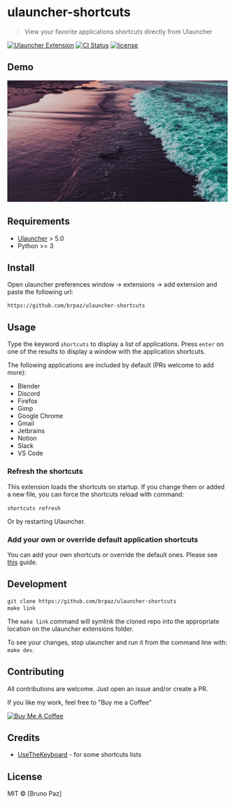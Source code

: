 # ulauncher-shortcuts

> View your favorite applications shortcuts directly from Ulauncher

[![Ulauncher Extension](https://img.shields.io/badge/Ulauncher-Extension-yellowgreen.svg?style=for-the-badge)](https://ext.ulauncher.io/)
[![CI Status](https://img.shields.io/github/workflow/status/brpaz/ulauncher-shortcuts/CI?color=orange&label=actions&logo=github&logoColor=orange&style=for-the-badge)](https://github.com/brpaz/ulauncher-shortcuts)
[![license](https://img.shields.io/github/license/brpaz/ulauncher-shortcuts.svg?style=for-the-badge)](https://github.com/brpaz/:ulauncher-shortcuts/blob/master/LICENSE)


## Demo

![demo](demo.gif)

## Requirements

* [Ulauncher](https://github.com/Ulauncher/Ulauncher) > 5.0
* Python >= 3

## Install

Open ulauncher preferences window -> extensions -> add extension and paste the following url:

```
https://github.com/brpaz/ulauncher-shortcuts
```

## Usage

Type the keyword `shortcuts` to display a list of applications. Press `enter` on one of the results to display a window with the application shortcuts.

The following applications are included by default (PRs welcome to add more):

* Blender
* Discord
* Firefox
* Gimp
* Google Chrome
* Gmail
* Jetbrains
* Notion
* Slack
* VS Code


### Refresh the shortcuts

This extension loads the shortcuts on startup. If you change them or added a new file, you can force the shortcuts reload with command:

```shortcuts refresh```

Or by restarting Ulauncher.

### Add your own or override default application shortcuts

You can add your own shortcuts or override the default ones. Please see [this](docs/add-your-shortcuts.md) guide.

## Development

```
git clone https://github.com/brpaz/ulauncher-shortcuts
make link
```

The `make link` command will symlink the cloned repo into the appropriate location on the ulauncher extensions folder.

To see your changes, stop ulauncher and run it from the command line with: `make dev`.

## Contributing

All contributions are welcome. Just open an issue and/or create a PR.

If you like my work, feel free to "Buy me a Coffee"

<a href="https://www.buymeacoffee.com/Z1Bu6asGV" target="_blank"><img src="https://www.buymeacoffee.com/assets/img/custom_images/orange_img.png" alt="Buy Me A Coffee" style="height: auto !important;width: auto !important;" ></a>

## Credits

* [UseTheKeyboard](https://usethekeyboard.com/) - for some shortcuts lists

## License

MIT &copy; [Bruno Paz]
